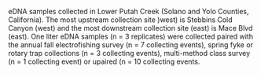 eDNA samples collected in Lower Putah Creek (Solano and Yolo Counties, California). The most upstream collection site )west) is Stebbins Cold Canyon (west) and the most downstream collection site (east) is Mace Blvd (east). One liter eDNA samples (n = 3 replicates) were collected paired with the annual fall electrofishing survey (n = 7 collecting events), spring fyke or rotary trap collections (n = 3 collecting events), multi-method class survey (n = 1 collecting event) or upaired (n = 10 collecting events.
